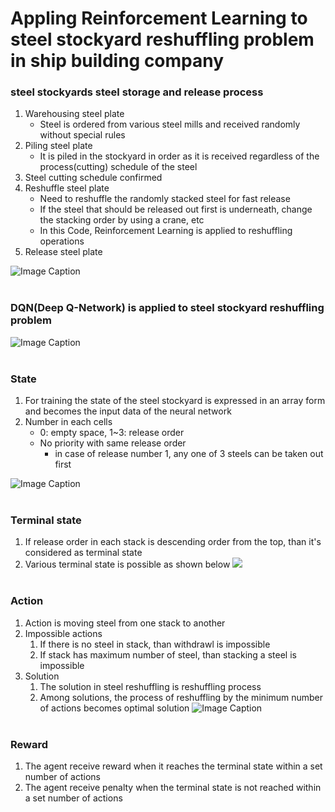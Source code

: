 # Appling Reinforcement Learning to steel stockyard reshuffling problem in ship building company

### steel stockyards steel storage and release process

1. Warehousing steel plate
   - Steel is ordered from various steel mills and received randomly without special rules
2. Piling steel plate
   - It is piled in the stockyard in order as it is received regardless of the process(cutting) schedule of the steel
3. Steel cutting schedule confirmed
4. Reshuffle steel plate 
   - Need to reshuffle the randomly stacked steel for fast release
   - If the steel that should be released out first is underneath, change the stacking order by using a crane, etc
   - In this Code, Reinforcement Learning is applied to reshuffling operations
5. Release steel plate

![Image Caption](./markdown%20images/reshuffle%20summary.png)
</br></br>
### DQN(Deep Q-Network) is applied to steel stockyard reshuffling problem

![Image Caption](./markdown%20images/RL%20reshuffling.png)
</br></br>

### State
1. For training the state of the steel stockyard is expressed in an array form and becomes the input data of the neural network
2. Number in each cells
   - 0: empty space, 1~3: release order
   - No priority with same release order
      - in case of release number 1, any one of 3 steels can be taken out first

![Image Caption](./markdown%20images/state%20sample.png)
</br></br>
### Terminal state

1. If release order in each stack is descending order from the top, than it's considered as terminal state
2. Various terminal state is possible as shown below
![](./markdown%20images/terminal%20state%20sample.png)
</br></br>
### Action
1. Action is moving steel from one stack to another
2. Impossible actions
   1. If there is no steel in stack, than withdrawl is impossible
   2. If stack has maximum number of steel, than stacking a steel is impossible
3. Solution
   1. The solution in steel reshuffling is reshuffling process
   2. Among solutions, the process of reshuffling by the minimum number of actions becomes optimal solution
![Image Caption](./markdown%20images/episode%20sample.png)
</br></br>
### Reward

1. The agent receive reward when it reaches the terminal state within a set number of actions
2. The agent receive penalty when the terminal state is not reached within a set number of actions
</br></br>









